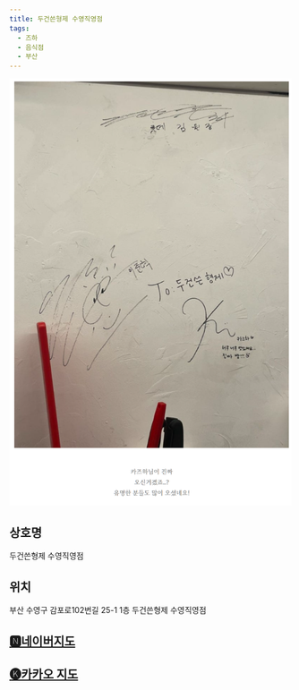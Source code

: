 ```yaml
---
title: 두건쓴형제 수영직영점
tags:
  - 즈하
  - 음식점
  - 부산
---
```

<img src="assets/Screenshot_44.png">


## 상호명
두건쓴형제 수영직영점

## 위치
부산 수영구 감포로102번길 25-1 1층 두건쓴형제 수영직영점


## [🅽네이버지도](https://naver.me/xAF7Uf51)

## [🅚카카오 지도](https://place.map.kakao.com/1932600928)